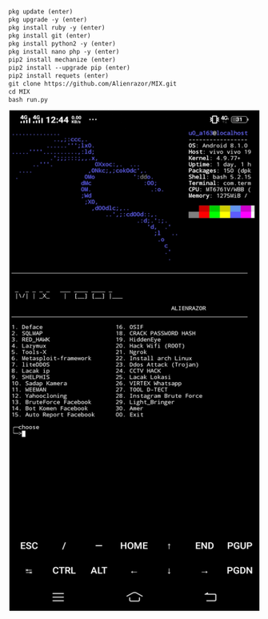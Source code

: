 ```
pkg update (enter)  
pkg upgrade -y (enter)  
pkg install ruby -y (enter)      
pkg install git (enter)  
pkg install python2 -y (enter)  
pkg install nano php -y (enter)  
pip2 install mechanize (enter)  
pip2 install --upgrade pip (enter)  
pip2 install requets (enter)
git clone https://github.com/Alienrazor/MIX.git
cd MIX
bash run.py
```
<p align="center">

<img src='https://raw.githubusercontent.com/Alienrazor/SS/main/Screenshot_20230318_004413.jpg' style="height:1000px;width:500px;" >
